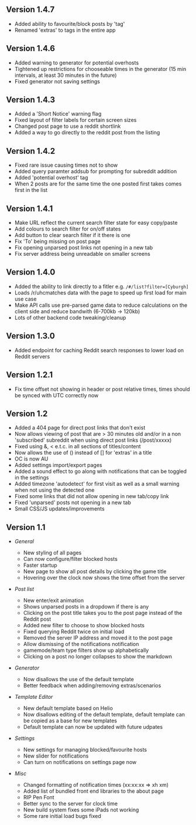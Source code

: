 ## Version 1.4.7

- Added ability to favourite/block posts by 'tag'
- Renamed 'extras' to tags in the entire app

## Version 1.4.6

- Added warning to generator for potential overhosts
- Tightened up restrictions for chooseable times in the generator (15 min intervals, at least 30 minutes in the future)
- Fixed generator not saving settings

## Version 1.4.3

- Added a 'Short Notice' warning flag
- Fixed layout of filter labels for certain screen sizes
- Changed post page to use a reddit shortlink
- Added a way to go directly to the reddit post from the listing

## Version 1.4.2

- Fixed rare issue causing times not to show
- Added query paramter addsub for prompting for subreddit addition
- Added 'potential overhost' tag
- When 2 posts are for the same time the one posted first takes comes first in the list

## Version 1.4.1

- Make URL reflect the current search filter state for easy copy/paste
- Add colours to search filter for on/off states
- Add button to clear search filter if it there is one
- Fix 'To' being missing on post page
- Fix opening unparsed post links not opening in a new tab
- Fix server address being unreadable on smaller screens

## Version 1.4.0

- Added the ability to link directly to a fitler e.g. `/#/list?filter=[Cyburgh]`
- Loads /r/uhcmatches data with the page to speed up first load for main use case
- Make API calls use pre-parsed game data to reduce calculations on the client side and reduce bandwith (6-700kb -> 120kb)
- Lots of other backend code tweaking/cleanup

##  Version 1.3.0

- Added endpoint for caching Reddit search responses to lower load on Reddit servers

## Version 1.2.1

- Fix time offset not showing in header or post relative times, times should be synced with UTC correctly now

## Version 1.2

- Added a 404 page for direct post links that don't exist
- Now allows viewing of post that are > 30 minutes old and/or in a non 'subscribed' subreddit when using direct post links (/post/xxxxx)
- Fixed using &, < e.t.c. in all sections of titles/content
- Now allows the use of () instead of [] for 'extras' in a title
- OC is now AU
- Added settings import/export pages
- Added a sound effect to go along with notifications that can be toggled in the settings
- Added timezone 'autodetect' for first visit as well as a small warning when not using the detected one
- Fixed some links that did not allow opening in new tab/copy link
- Fixed 'unparsed' posts not opening in a new tab
- Small CSS/JS updates/improvements

## Version 1.1

- *General*
    - New styling of all pages
    - Can now configure/filter blocked hosts
    - Faster startup
    - New page to show all post details by clicking the game title
    - Hovering over the clock now shows the time offset from the server

- *Post list*
    - New enter/exit animation
    - Shows unparsed posts in a dropdown if there is any
    - Clicking on the post title takes you to the post page instead of the Reddit post
    - Added new filter to choose to show blocked hosts
    - Fixed querying Reddit twice on initial load
    - Removed the server IP address and moved it to the post page
    - Allow dismissing of the notifications notification
    - gamemode/team type filters show up alphabetically
    - Clicking on a post no longer collapses to show the markdown

- *Generator*
    - Now disallows the use of the default template
    - Better feedback when adding/removing extras/scenarios

- *Template Editor*
    - New default template based on Helio
    - Now disallows editing of the default template, default template can be copied as a base for new templates
    - Default template can now be updated with future udpates

- *Settings*
    - New settings for managing blocked/favourite hosts
    - New slider for notifications
    - Can turn on notifications on settings page now

- *Misc*
    - Changed formatting of notification times (xx:xx:xx => xh xm)
    - Added list of bundled front end libraries to the about page
    - RIP Pen Font
    - Better sync to the server for clock time
    - New build system fixes some iPads not working
    - Some rare initial load bugs fixed
